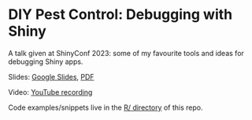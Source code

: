 # DIY Pest Control: Debugging with Shiny

A talk given at ShinyConf 2023: some of my favourite tools and ideas for debugging Shiny apps.

Slides: [Google Slides](https://docs.google.com/presentation/d/1yuV8wkcsnclF_mQACuR1Fesd8E4A3RrQpmpOruPbzVA/), [PDF](https://github.com/tanho63/shinyconf_debugging/blob/main/slides.pdf)

Video: [YouTube recording](https://www.youtube.com/watch?v=x764Y1qz_iQ)

Code examples/snippets live in the [R/ directory](https://github.com/tanho63/shinyconf_debugging/tree/main/R) of this repo.
